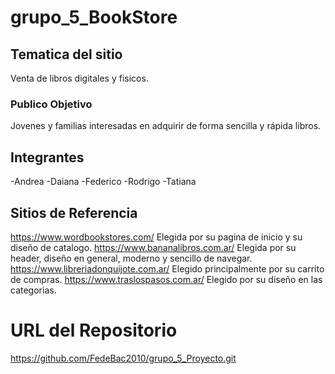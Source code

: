 # grupo_5_BookStore
## Tematica del sitio
Venta de libros digitales y fisicos.

### Publico Objetivo
Jovenes y familias interesadas en adquirir de forma sencilla y rápida libros.

## Integrantes
-Andrea
-Daiana
-Federico
-Rodrigo
-Tatiana

## Sitios de Referencia
https://www.wordbookstores.com/
Elegida por su pagina de inicio y su diseño de catalogo.
https://www.bananalibros.com.ar/
Elegida por su header, diseño en general, moderno y sencillo de navegar.
https://www.libreriadonquijote.com.ar/
Elegido principalmente por su carrito de compras.
https://www.traslospasos.com.ar/
Elegido por su diseño en las categorias.

# URL del Repositorio
https://github.com/FedeBac2010/grupo_5_Proyecto.git
